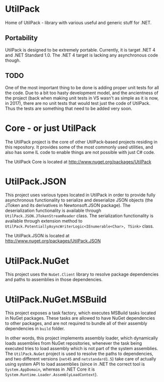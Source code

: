 # UtilPack
Home of UtilPack - library with various useful and generic stuff for .NET.

## Portability
UtilPack is designed to be extremely portable.
Currently, it is target .NET 4 and .NET Standard 1.0.
The .NET 4 target is lacking any asynchronous code though.

## TODO
One of the most important thing to be done is adding proper unit tests for all the code.
Due to a bit too hasty development model, and the ancientness of the project (back when making unit tests in VS wasn't as simple as it is now, in 2017), there are no unit tests that would test just the code of UtilPack.
Thus the tests are something that need to be added very soon.


# Core - or just UtilPack
The UtilPack project is the core of other UtilPack-based projects residing in this repository.
It provides some of the most commonly used utilities, and also has some IL code to enable things are not possible with just C# code.

The UtilPack Core is located at http://www.nuget.org/packages/UtilPack

# UtilPack.JSON
This project uses various types located in UtilPack in order to provide fully asynchronous functionality to serialize and deserialize JSON objects (the JToken and its derivatives in Newtonsoft.JSON package).
The deserialization functionality is available through ```UtilPack.JSON.JTokenStreamReader``` class.
The serialization functionality is available through extension method to ```UtilPack.PotentiallyAsyncWriterLogic<IEnumerable<Char>, TSink>``` class.

The UtilPack.JSON is located at http://www.nuget.org/packages/UtilPack.JSON

# UtilPack.NuGet
This project uses the ```NuGet.Client``` library to resolve package dependencies and paths to assemblies in those dependencies.

# UtilPack.NuGet.MSBuild
This project exposes a task factory, which executes MSBuild tasks located in NuGet packages.
These tasks are allowed to have NuGet dependencies to other packages, and are not required to bundle all of their assembly dependencies in ```build``` folder.

In other words, this project implements assembly loader, which dynamically loads assemblies from NuGet repositories, whenever the task being executed tries to load assembly which is not part of the system assemblies.
The ```UtilPack.NuGet``` project is used to resolve the paths to dependencies, and two different versions (```net45``` and ```netstandard1.5```) take care of actually using system API to load assemblies (since in .NET the correct tool is ```System.AppDomain```, whereas in .NET Core it is ```System.Runtime.Loader.AssemblyLoadContext```).